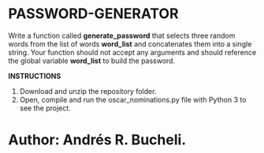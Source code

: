 # PASSWORD-GENERATOR

Write a function called <strong>generate_password</strong> that selects three random words from the list of words
<strong>word_list</strong> and concatenates them into a single string. Your function should not accept any arguments and should reference 
the global variable <strong>word_list</strong> to build the password.


<strong>INSTRUCTIONS</strong>

1. Download and unzip the repository folder.
2. Open, compile and run the oscar_nominations.py file with Python 3 to see the project.

# Author: Andrés R. Bucheli.
